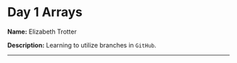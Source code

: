 # Day 1 Arrays


**Name:** Elizabeth Trotter

**Description:** Learning to utilize branches in `GitHub`.


---
